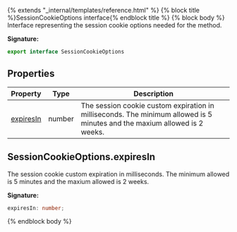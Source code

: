 {% extends "_internal/templates/reference.html" %}
{% block title %}SessionCookieOptions interface{% endblock title %}
{% block body %}
Interface representing the session cookie options needed for the  method.

<b>Signature:</b>

```typescript
export interface SessionCookieOptions 
```

## Properties

|  Property | Type | Description |
|  --- | --- | --- |
|  [expiresIn](./firebase-admin.auth.sessioncookieoptions.md#sessioncookieoptionsexpiresin) | number | The session cookie custom expiration in milliseconds. The minimum allowed is 5 minutes and the maxium allowed is 2 weeks. |

## SessionCookieOptions.expiresIn

The session cookie custom expiration in milliseconds. The minimum allowed is 5 minutes and the maxium allowed is 2 weeks.

<b>Signature:</b>

```typescript
expiresIn: number;
```
{% endblock body %}
